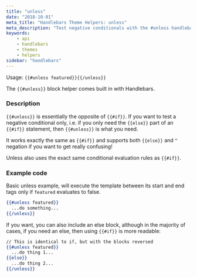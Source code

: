 ```yaml
---
title: "unless"
date: "2018-10-01"
meta_title: "Handlebars Theme Helpers: unless"
meta_description: "Test negative conditionals with the #unless handlebars helper. Read more about building custom Ghost themes! 👻"
keywords:
    - api
    - handlebars
    - themes
    - helpers
sidebar: "handlebars"
---
```


Usage: `{{#unless featured}}{{/unless}}`

The `{{#unless}}` block helper comes built in with Handlebars.

### Description

`{{#unless}}` is essentially the opposite of `{{#if}}`. If you want to test a negative conditional only, i.e. if you only need the `{{else}}` part of an `{{#if}}` statement, then `{{#unless}}` is what you need.

It works exactly the same as `{{#if}}` and supports both `{{else}}` and `^` negation if you want to get really confusing!

Unless also uses the exact same conditional evaluation rules as `{{#if}}`.

### Example code

Basic unless example, will execute the template between its start and end tags only if `featured` evaluates to false.

```handlebars
{{#unless featured}}
  ...do something...
{{/unless}}
```

If you want, you can also include an else block, although in the majority of cases, if you need an else, then using `{{#if}}` is more readable:

```handlebars
// This is identical to if, but with the blocks reversed
{{#unless featured}}
  ...do thing 1...
{{else}}
  ...do thing 2...
{{/unless}}
```
